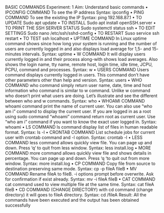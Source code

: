 BASIC COMMANDS
Experiment: 1
Aim: Understand basic commands
• IPCONFIG COMMAND
To see the IP address
Syntax: ipconfig
• PING COMMAND
To see the existing the IP
Syntax: ping 192.168.87.1
• TO UPDATE
Sudo apt update
• TO INSTALL
Sudo apt install openSSH.server
• TO PRINT THE SSH SERVER STATUS
Sudo systemctl status ssh
• TO EDIT SETTINGS
Sudo nano /etc/ssh/sshd-config
• TO RESTART
Suso service ssh restart
• TO TEST
ssh localhost
• UPTIME COMMAND
In Linux uptime command shows since how long your system is running and the
number of users are currently logged in and also displays load average for 1,5- and 15-
minutes intervals.
Syntax: uptime
• W COMMAND
It will display users currently logged in and their process along-with shows load
averages. Also shows the login name, tty name, remote host, login time, idle time,
JCPU, PCPU, command and processes.
Syntax: w
• USERS COMMAND
Users command displays currently logged in users. This command don’t have other
parameters other than help and version.
Syntax: users
• WHO COMMAND
who command simply return user name, date, time and host information who
command is similar to w command. Unlike w command who doesn’t print what users
are doing. Let’s illustrate and see the different between who and w commands.
Syntax: who
• WHOAMI COMMAND
whoami command print the name of current user. You can also use “who am i”
command to display the current user. If you are logged in as a root using sudo
command “whoami” command return root as current user. Use “who am i” command
if you want to know the exact user logged in.
Syntax: whoami
• LS COMMAND
ls command display list of files in human readable format.
Syntax: ls -l
• CRONTAB COMMAND
List schedule jobs for current user with crontab command and -l option.
Syntax: crontab -l
• LESS COMMAND
less command allows quickly view file. You can page up and down. Press ‘q‘ to quit
from less window.
Syntax: less install.log
• MORE COMMAND
more command allows quickly view file and shows details in percentage. You can page
up and down. Press ‘q ‘to quit out from more window.
Syntax: more install.log
• CP COMMAND
Copy file from source to destination preserving same mode.
Syntax: cp -p fileA fileB
• MV COMMAND
Rename fileA to fileB. -i options prompt before overwrite. Ask for confirmation if exist
already.
Syntax: mv -i fileA fileB
• CAT COMMAND
cat command used to view multiple file at the same time.
Syntax: cat fileA fileB
• CD COMMAND (CHANGE DIRECTORY)
with cd command (change directory) it will goes to fileA directory.
Syntax: cd /fileA
Result:
All the commands have been executed and the output has been obtained successfully